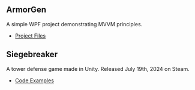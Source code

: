 ## ArmorGen
A simple WPF project demonstrating MVVM principles.
- [Project Files](ArmorGen)

## Siegebreaker
A tower defense game made in Unity. Released July 19th, 2024 on Steam.
- [Code Examples](Siegebreaker)
